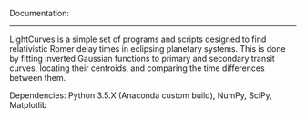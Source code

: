Documentation:
_______

  LightCurves is a simple set of programs and scripts designed to find relativistic
  Romer delay times in eclipsing planetary systems. This is done by fitting inverted Gaussian
  functions to primary and secondary transit curves, locating their centroids, and comparing
  the time differences between them. 

  Dependencies:
  Python 3.5.X (Anaconda custom build), NumPy, SciPy, Matplotlib
